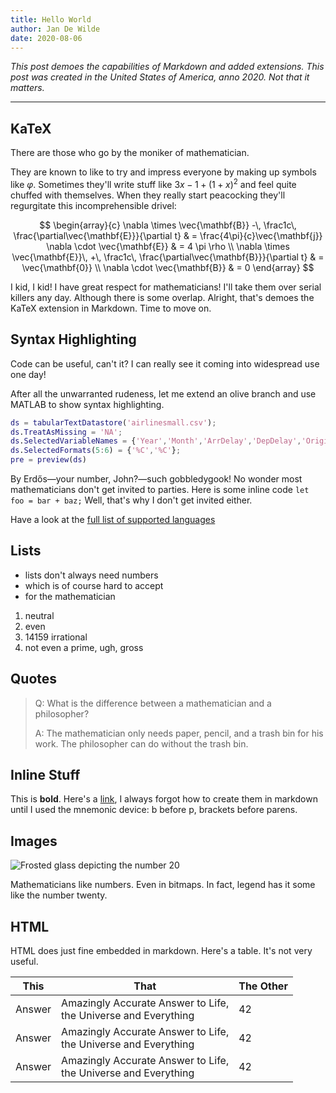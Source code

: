 ```yaml
---
title: Hello World
author: Jan De Wilde
date: 2020-08-06
---
```


_This post demoes the capabilities of Markdown and added extensions. This post was created in the United States of America, anno 2020. Not that it matters._

---

## KaTeX

There are those who go by the moniker of mathematician.

They are known to like to try and impress everyone by making up symbols like $\varphi$. Sometimes they'll write stuff like ${3x-1}+(1+x)^2$ and feel quite chuffed with themselves. When they really start peacocking they'll regurgitate this incomprehensible drivel:

$$
\begin{array}{c}
\nabla \times \vec{\mathbf{B}} -\, \frac1c\, \frac{\partial\vec{\mathbf{E}}}{\partial t} &
= \frac{4\pi}{c}\vec{\mathbf{j}}    \nabla \cdot \vec{\mathbf{E}} & = 4 \pi \rho \\
\nabla \times \vec{\mathbf{E}}\, +\, \frac1c\, \frac{\partial\vec{\mathbf{B}}}{\partial t} & = \vec{\mathbf{0}} \\
\nabla \cdot \vec{\mathbf{B}} & = 0
\end{array}
$$

I kid, I kid! I have great respect for mathematicians! I'll take them over serial killers any day. Although there is some overlap. Alright, that's demoes the KaTeX extension in Markdown. Time to move on.

## Syntax Highlighting

Code can be useful, can't it? I can really see it coming into widespread use one day!

After all the unwarranted rudeness, let me extend an olive branch and use MATLAB to show syntax highlighting.

```matlab
ds = tabularTextDatastore('airlinesmall.csv');
ds.TreatAsMissing = 'NA';
ds.SelectedVariableNames = {'Year','Month','ArrDelay','DepDelay','Origin','Dest'};
ds.SelectedFormats(5:6) = {'%C','%C'};
pre = preview(ds)
```

By Erdős—your number, John?—such gobbledygook! No wonder most mathematicians don't get invited to parties. Here is some inline code `let foo = bar + baz;` Well, that's why I don't get invited either.

Have a look at the [full list of supported languages](https://prismjs.com/#supported-languages)

## Lists

- lists don't always need numbers
- which is of course hard to accept
- for the mathematician

1. neutral
1. even
1. 14159 irrational
1. not even a prime, ugh, gross

## Quotes

> Q: What is the difference between a mathematician and a philosopher?
>
> A: The mathematician only needs paper, pencil, and a trash bin for his work. The philosopher can do without the trash bin.

## Inline Stuff

This is **bold**. Here's a [link](https://jandewilde.org), I always forgot how to create them in markdown until I used the mnemonic device: b before p, brackets before parens.

## Images

![Frosted glass depicting the number 20](https://images.unsplash.com/photo-1523350703530-161b46e28e24?ixlib=rb-1.2.1&ixid=eyJhcHBfaWQiOjEyMDd9&auto=format&fit=crop&w=720&q=80)

Mathematicians like numbers. Even in bitmaps. In fact, legend has it some like the number twenty.

## HTML

HTML does just fine embedded in markdown. Here's a table. It's not very useful.

<table class="min-w-full divide-y divide-gray-300 bg-white my-10">
  <thead>
    <tr>
      <th class="px-6 py-3 bg-gray-100 border-b border-gray-300 text-left leading-4 font-medium">
        This
      </th>
      <th class="px-6 py-3 bg-gray-100 border-b border-gray-300 text-left leading-4 font-medium">
        That
      </th>
      <th class="px-6 py-3 bg-gray-100 border-b border-gray-300 text-right leading-4 font-medium">
        The Other
      </th>
    </tr>
  </thead>
  <tbody class="divide-y divide-gray-300">
    <tr>
      <td class="px-6 py-4 whitespace-nowrap border-b border-gray-300">
        Answer
      </td>
      <td class="px-6 py-4 whitespace-nowrap border-b border-gray-200">
        <div class="text-sm leading-5 text-gray-900">Amazingly Accurate Answer to Life,</div>
        <div class="text-sm leading-5 text-gray-500">the Universe and Everything</div>
      </td>
      <td class="px-6 py-4 whitespace-nowrap border-b border-gray-200 text-right">
        42
      </td> 
    </tr>
    <tr>
      <td class="px-6 py-4 whitespace-nowrap border-b border-gray-300">
        Answer
      </td>
      <td class="px-6 py-4 whitespace-nowrap border-b border-gray-200">
        <div class="text-sm leading-5 text-gray-900">Amazingly Accurate Answer to Life,</div>
        <div class="text-sm leading-5 text-gray-500">the Universe and Everything</div>
      </td>
      <td class="px-6 py-4 whitespace-nowrap border-b border-gray-200 text-right">
        42
      </td> 
    </tr>
    <tr>
      <td class="px-6 py-4 whitespace-nowrap border-b border-gray-300">
        Answer
      </td>
      <td class="px-6 py-4 whitespace-nowrap border-b border-gray-200">
        <div class="text-sm leading-5 text-gray-900">Amazingly Accurate Answer to Life,</div>
        <div class="text-sm leading-5 text-gray-500">the Universe and Everything</div>
      </td>
      <td class="px-6 py-4 whitespace-nowrap border-b border-gray-200 text-right">
        42
      </td> 
    </tr>
  </tbody>
</table>
